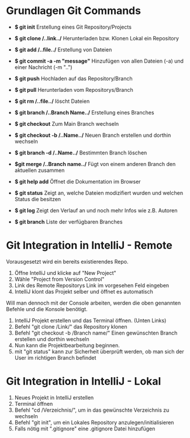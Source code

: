 # Grundlagen Git Commands

- **$ git init** Erstellung eines Git Repository/Projects
- **$ git clone /..link../** Herunterladen bzw. Klonen Lokal ein Repository
- **$ git add /..file../** Erstellung von Dateien
- **$ git commit -a -m "message"** Hinzufügen von allen Dateien (-a) und einer Nachricht (-m "..")
- **$ git push** Hochladen auf das Repository/Branch
- **$ git pull** Herunterladen vom Repositorys/Branch
- **$ git rm /..file../** löscht Dateien
- **$ git branch /..Branch Name../** Erstellung eines Branches
- **$ git checkout** Zum Main Branch wechseln
- **$ git checkout -b /..Name../** Neuen Branch erstellen und dorthin wechseln
- **$ git branch -d /..Name../** Bestimmten Branch löschen
- **$git merge /..Branch name../** Fügt von einem anderen Branch den aktuellen zusammen

- **$ git help add** Öffnet die Dokumentation im Browser
- **$ git status** Zeigt an, welche Dateien modizifiert wurden und welchen Status die besitzen
- **$ git log** Zeigt den Verlauf an und noch mehr Infos wie z.B. Autoren
- **$ git branch** Liste der verfügbaren Branches






# Git Integration in IntelliJ - Remote

Vorausgesetzt wird ein bereits existierendes Repo.

1. Öffne IntelliJ und klicke auf "New Project"
2. Wähle "Project from Version Control"
3. Link des Remote Repositorys Link im vorgesehen Feld eingeben
4. IntelliJ klont das Projekt selber und öffnet es automatisch

Will man dennoch mit der Console arbeiten, werden die oben genannten Befehle und die Konsole benötigt.

1. IntelliJ Projekt erstellen und das Terminal öffnen. (Unten Links)
2. Befehl "git clone /Link/" das Repository klonen
3. Befehl "git checkout -b /Branch name/" Einen gewünschten Branch erstellen und dorthin wechseln
4. Nun kann die Projektbearbeitung beginnen.
5. mit "git status" kann zur Sicherheit überprüft werden, ob man sich der User im richtigen Branch befindet


# Git Integration in IntelliJ - Lokal

1. Neues Projekt in IntelliJ erstellen
2. Terminal öffnen
3. Befehl "cd /Verzeichnis/", um in das gewünschte Verzeichnis zu wechseln
4. Befehl "git init", um ein Lokales Repository anzulegen/initialisieren
5. Falls nötig mit ".gitignore" eine .gitignore Datei hinzufügen